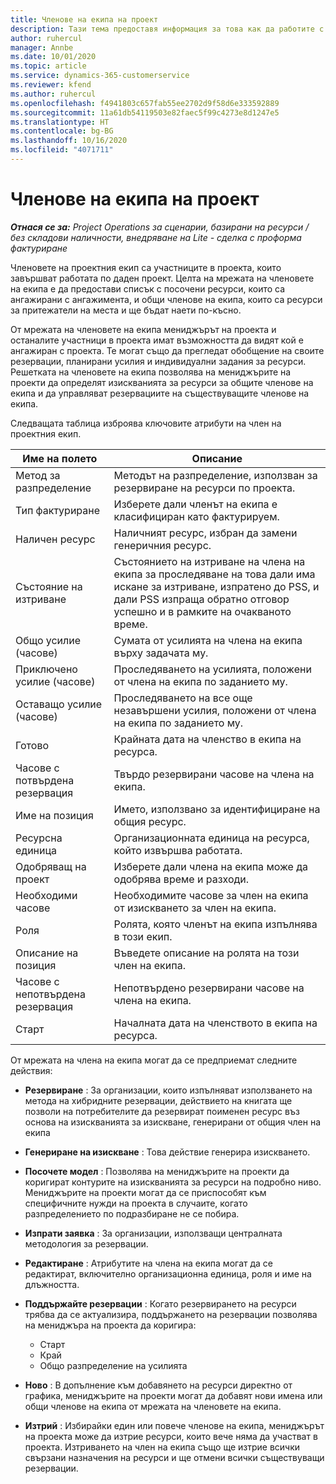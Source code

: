 ```yaml
---
title: Членове на екипа на проект
description: Тази тема предоставя информация за това как да работите с информация за членовете на проектния екип, атрибути и график.
author: ruhercul
manager: Annbe
ms.date: 10/01/2020
ms.topic: article
ms.service: dynamics-365-customerservice
ms.reviewer: kfend
ms.author: ruhercul
ms.openlocfilehash: f4941803c657fab55ee2702d9f58d6e333592889
ms.sourcegitcommit: 11a61db54119503e82faec5f99c4273e8d1247e5
ms.translationtype: HT
ms.contentlocale: bg-BG
ms.lasthandoff: 10/16/2020
ms.locfileid: "4071711"
---
```

# <a name="project-team-members"></a>Членове на екипа на проект

_**Отнася се за:** Project Operations за сценарии, базирани на ресурси / без складови наличности, внедряване на Lite - сделка с проформа фактуриране_

Членовете на проектния екип са участниците в проекта, които завършват работата по даден проект. Целта на мрежата на членовете на екипа е да предостави списък с посочени ресурси, които са ангажирани с ангажимента, и общи членове на екипа, които са ресурси за притежатели на места и ще бъдат наети по-късно.

От мрежата на членовете на екипа мениджърът на проекта и останалите участници в проекта имат възможността да видят кой е ангажиран с проекта. Те могат също да прегледат обобщение на своите резервации, планирани усилия и индивидуални задания за ресурси. Решетката на членовете на екипа позволява на мениджърите на проекти да определят изискванията за ресурси за общите членове на екипа и да управляват резервациите на съществуващите членове на екипа.

Следващата таблица изброява ключовите атрибути на член на проектния екип.

| Име на полето          | Описание                                                                                                                                                                  |
|--------------------------|-----------------------------------------------------------------------------------------------------------------------------------------------------------------------------------|
| Метод за разпределение        | Методът на разпределение, използван за резервиране на ресурси по проекта.                                                                         |
| Тип фактуриране             | Изберете дали членът на екипа е класифициран като фактурируем.                                                                                                                                       |
| Наличен ресурс        | Наличният ресурс, избран да замени генеричния ресурс.                                                                                                                   |
| Състояние на изтриване            | Състоянието на изтриване на члена на екипа за проследяване на това дали има искане за изтриване, изпратено до PSS, и дали PSS изпраща обратно отговор успешно и в рамките на очакваното време. |
| Общо усилие (часове)     | Сумата от усилията на члена на екипа върху задачата му.                                                                                                                         |
| Приключено усилие (часове) | Проследяването на усилията, положени от члена на екипа по заданието му.                                                                                           |
| Оставащо усилие (часове) | Проследяването на все още незавършени усилия, положени от члена на екипа по заданието му.                                                                                    |
| Готово                   | Крайната дата на членство в екипа на ресурса.                                                                                                                                            |
| Часове с потвърдена резервация        | Твърдо резервирани часове на члена на екипа.                                                                                                                                                                |
| Име на позиция            | Името, използвано за идентифициране на общия ресурс.                                                                                                                                   |
| Ресурсна единица          | Организационната единица на ресурса, който извършва работата.                                                                                                                      |
| Одобряващ на проект         | Изберете дали члена на екипа може да одобрява време и разходи.                                                                                                                     |
| Необходими часове           | Необходимите часове за член на екипа от изискването за член на екипа.                                                                                                                       |
| Роля                     | Ролята, която членът на екипа изпълнява в този екип.                                                                                                                                |
| Описание на позиция     | Въведете описание на ролята на този член на екипа.                                                                                                                             |
| Часове с непотвърдена резервация        | Непотвърдено резервирани часове на члена на екипа.                                                                                                                                                                 |
| Старт                    | Началната дата на членството в екипа на ресурса.                                                                                                                                          |

От мрежата на члена на екипа могат да се предприемат следните действия:

- **Резервиране** : За организации, които изпълняват използването на метода на хибридните резервации, действието на книгата ще позволи на потребителите да резервират поименен ресурс въз основа на изискванията за изискване, генерирани от общия член на екипа
- **Генериране на изискване** : Това действие генерира изискването.
- **Посочете модел** : Позволява на мениджърите на проекти да коригират контурите на изискванията за ресурси на подробно ниво. Мениджърите на проекти могат да се приспособят към специфичните нужди на проекта в случаите, когато разпределението по подразбиране не се побира.
- **Изпрати заявка** : За организации, използващи централната методология за резервации.
- **Редактиране** : Атрибутите на члена на екипа могат да се редактират, включително организационна единица, роля и име на длъжността.
- **Поддържайте резервации** : Когато резервирането на ресурси трябва да се актуализира, поддържането на резервации позволява на мениджъра на проекта да коригира:

    - Старт
    - Край
    - Общо разпределение на усилията

- **Ново** : В допълнение към добавянето на ресурси директно от графика, мениджърите на проекти могат да добавят нови имена или общи членове на екипа от мрежата на членовете на екипа.
- **Изтрий** : Избирайки един или повече членове на екипа, мениджърът на проекта може да изтрие ресурси, които вече няма да участват в проекта. Изтриването на член на екипа също ще изтрие всички свързани назначения на ресурси и ще отмени всички съществуващи резервации.
